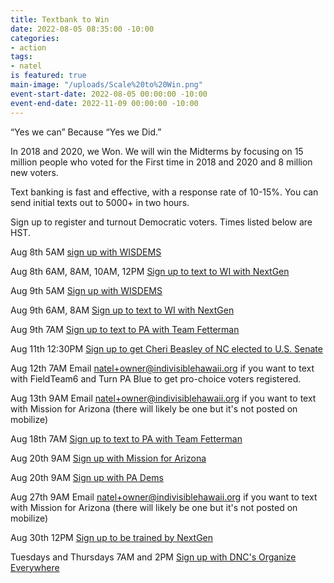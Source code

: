 ```yaml
---
title: Textbank to Win
date: 2022-08-05 08:35:00 -10:00
categories:
- action
tags:
- natel
is featured: true
main-image: "/uploads/Scale%20to%20Win.png"
event-start-date: 2022-08-05 00:00:00 -10:00
event-end-date: 2022-11-09 00:00:00 -10:00
---
```


“Yes we can” Because “Yes we Did.”

In 2018 and 2020, we Won. We will win the Midterms by focusing on 15 million people who voted for the First time in 2018 and 2020 and 8 million new voters.

Text banking is fast and effective, with a response rate of 10-15%. You can send initial texts out to 5000+ in two hours. 

Sign up to register and turnout Democratic voters. Times listed below are HST.

Aug 8th 5AM [sign up with WISDEMS](https://events.democrats.org/event/476162/)

Aug 8th 6AM, 8AM, 10AM, 12PM [Sign up to text to WI with NextGen](https://www.mobilize.us/nextgen/event/479725/)  

Aug 9th 5AM [Sign up with WISDEMS](https://events.democrats.org/event/476162/)

Aug 9th 6AM, 8AM [Sign up to text to WI with NextGen](https://www.mobilize.us/nextgen/event/479725/)

Aug 9th 7AM [Sign up to text to PA with Team Fetterman](https://www.mobilize.us/johnfettermanforsenate/event/475576/)

Aug 11th 12:30PM [Sign up to get Cheri Beasley of NC elected to U.S. Senate](https://events.democrats.org/event/485365/) 

Aug 12th 7AM Email natel+owner@indivisiblehawaii.org if you want to text with FieldTeam6 and Turn PA Blue to get pro-choice voters registered.  

Aug 13th 9AM Email natel+owner@indivisiblehawaii.org if you want to text with Mission for Arizona (there will likely be one but it's not posted on mobilize)

Aug 18th 7AM [Sign up to text to PA with Team Fetterman](https://www.mobilize.us/johnfettermanforsenate/event/475576/)

Aug 20th 9AM [Sign up with Mission for Arizona](https://events.democrats.org/event/487230/)

Aug 20th 9AM [Sign up with PA Dems](https://www.mobilize.us/allinpa/event/488234/)

Aug 27th 9AM Email natel+owner@indivisiblehawaii.org if you want to text with Mission for Arizona (there will likely be one but it's not posted on mobilize)

Aug 30th 12PM [Sign up to be trained by NextGen](https://www.mobilize.us/nextgen/event/483762/)

Tuesdays and Thursdays 7AM and 2PM [Sign up with DNC's Organize Everywhere](https://events.democrats.org/event/418266/)